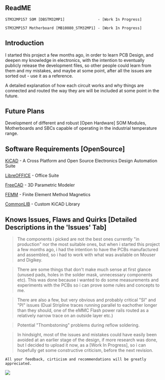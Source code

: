 ## ReadME

    STM32MP157 SOM [DBSTM32MP1]               - [Work In Progress]
    
    STM32MP157 Motherboard [MB10080_STM32MP1] - [Work In Progress]
    
## Introduction

I started this project a few months ago, in order to learn PCB Design, and deepen my knowledge in electronics, with the intention to eventually publicly release the development files, so other people could learn from them and my mistakes, and maybe at some point, after all the issues are sorted out - use it as a reference.

A detailed explanation of how each circuit works and why things are connected and routed the way they are will be included at some point in the future.

## Future Plans

Development of different and robust [Open Hardware] SOM Modules, Motherboards and SBCs capable of operating in the industrial temperature range.

## Software Requirements [OpenSource]

[KiCAD](https://www.kicad.org/) - A Cross Platform and Open Source Electronics Design Automation Suite

[LibreOFFICE](https://www.libreoffice.org)  - Office Suite

[FreeCAD](https://www.freecadweb.org/)  - 3D Parametric Modeler

[FEMM](https://www.femm.info/wiki/Download) - Finite Element Method Magnetics

[CommonLIB](https://github.com/IvanIlievOSOH/00.CommonLIB) - Custom KiCAD Library

## Knows Issues, Flaws and Quirks [Detailed Descriptions in the 'Issues' Tab]

> The components i picked are not the best ones currently "in production" nor the most suitable ones, but when i started this project a few months ago, i had the intention to have the PCBs manufactured and assembled, so i had to work with what was available on Mouser and Digikey.

> There are some things that don't make much sense at first glance (unused pads, holes in the solder mask, unnecessary components etc). This was done because i wanted to do some measurements and experiments with the PCBs so i can prove some rules and concepts to me.

> There are also a few, but very obvious and probably critical "SI" and "PI" issues (Dual Stripline traces running parallel to eachother longer than they should, one of the eMMC Flash power rails routed as a relatively narrow trace on an outside layer etc.)

> Potential "Thombstoning" problems during reflow soldering.

> In hindsight, most of the issues and mistakes could have easily been avoided at an earlier stage of the design, if more research was done, but I decided to upload it now, as a [Work In Progress], so i can hopefully get some constructive criticism, before the next revision.

    All your feedback, cirticism and recommendations will be greatly appreciated.

![](https://github.com/IvanIlievOSOH/00.GitHUB_Config/blob/main/Showcase.png)

